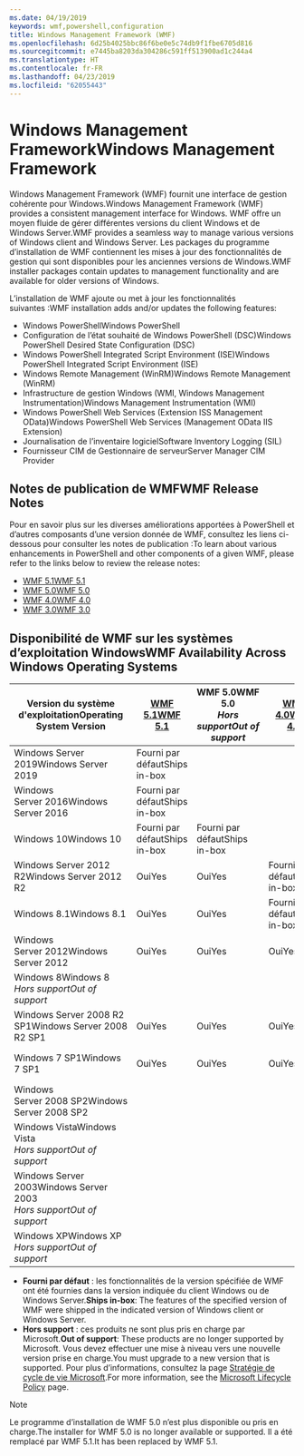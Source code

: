 ```yaml
---
ms.date: 04/19/2019
keywords: wmf,powershell,configuration
title: Windows Management Framework (WMF)
ms.openlocfilehash: 6d25b4025bbc86f6be0e5c74db9f1fbe6705d816
ms.sourcegitcommit: e7445ba8203da304286c591ff513900ad1c244a4
ms.translationtype: HT
ms.contentlocale: fr-FR
ms.lasthandoff: 04/23/2019
ms.locfileid: "62055443"
---
```

# <a name="windows-management-framework"></a><span data-ttu-id="15e38-103">Windows Management Framework</span><span class="sxs-lookup"><span data-stu-id="15e38-103">Windows Management Framework</span></span>

<span data-ttu-id="15e38-104">Windows Management Framework (WMF) fournit une interface de gestion cohérente pour Windows.</span><span class="sxs-lookup"><span data-stu-id="15e38-104">Windows Management Framework (WMF) provides a consistent management interface for Windows.</span></span> <span data-ttu-id="15e38-105">WMF offre un moyen fluide de gérer différentes versions du client Windows et de Windows Server.</span><span class="sxs-lookup"><span data-stu-id="15e38-105">WMF provides a seamless way to manage various versions of Windows client and Windows Server.</span></span> <span data-ttu-id="15e38-106">Les packages du programme d’installation de WMF contiennent les mises à jour des fonctionnalités de gestion qui sont disponibles pour les anciennes versions de Windows.</span><span class="sxs-lookup"><span data-stu-id="15e38-106">WMF installer packages contain updates to management functionality and are available for older versions of Windows.</span></span>

<span data-ttu-id="15e38-107">L’installation de WMF ajoute ou met à jour les fonctionnalités suivantes :</span><span class="sxs-lookup"><span data-stu-id="15e38-107">WMF installation adds and/or updates the following features:</span></span>

- <span data-ttu-id="15e38-108">Windows PowerShell</span><span class="sxs-lookup"><span data-stu-id="15e38-108">Windows PowerShell</span></span>
- <span data-ttu-id="15e38-109">Configuration de l’état souhaité de Windows PowerShell (DSC)</span><span class="sxs-lookup"><span data-stu-id="15e38-109">Windows PowerShell Desired State Configuration (DSC)</span></span>
- <span data-ttu-id="15e38-110">Windows PowerShell Integrated Script Environment (ISE)</span><span class="sxs-lookup"><span data-stu-id="15e38-110">Windows PowerShell Integrated Script Environment (ISE)</span></span>
- <span data-ttu-id="15e38-111">Windows Remote Management (WinRM)</span><span class="sxs-lookup"><span data-stu-id="15e38-111">Windows Remote Management (WinRM)</span></span>
- <span data-ttu-id="15e38-112">Infrastructure de gestion Windows (WMI, Windows Management Instrumentation)</span><span class="sxs-lookup"><span data-stu-id="15e38-112">Windows Management Instrumentation (WMI)</span></span>
- <span data-ttu-id="15e38-113">Windows PowerShell Web Services (Extension ISS Management OData)</span><span class="sxs-lookup"><span data-stu-id="15e38-113">Windows PowerShell Web Services (Management OData IIS Extension)</span></span>
- <span data-ttu-id="15e38-114">Journalisation de l’inventaire logiciel</span><span class="sxs-lookup"><span data-stu-id="15e38-114">Software Inventory Logging (SIL)</span></span>
- <span data-ttu-id="15e38-115">Fournisseur CIM de Gestionnaire de serveur</span><span class="sxs-lookup"><span data-stu-id="15e38-115">Server Manager CIM Provider</span></span>

## <a name="wmf-release-notes"></a><span data-ttu-id="15e38-116">Notes de publication de WMF</span><span class="sxs-lookup"><span data-stu-id="15e38-116">WMF Release Notes</span></span>

<span data-ttu-id="15e38-117">Pour en savoir plus sur les diverses améliorations apportées à PowerShell et d’autres composants d’une version donnée de WMF, consultez les liens ci-dessous pour consulter les notes de publication :</span><span class="sxs-lookup"><span data-stu-id="15e38-117">To learn about various enhancements in PowerShell and other components of a given WMF, please refer to the links below to review the release notes:</span></span>

- [<span data-ttu-id="15e38-118">WMF 5.1</span><span class="sxs-lookup"><span data-stu-id="15e38-118">WMF 5.1</span></span>](5.1/release-notes.md)
- [<span data-ttu-id="15e38-119">WMF 5.0</span><span class="sxs-lookup"><span data-stu-id="15e38-119">WMF 5.0</span></span>](5.0/releasenotes.md)
- [<span data-ttu-id="15e38-120">WMF 4.0</span><span class="sxs-lookup"><span data-stu-id="15e38-120">WMF 4.0</span></span>](https://download.microsoft.com/download/3/D/6/3D61D262-8549-4769-A660-230B67E15B25/Windows%20Management%20Framework%204%200%20Release%20Notes.docx)
- [<span data-ttu-id="15e38-121">WMF 3.0</span><span class="sxs-lookup"><span data-stu-id="15e38-121">WMF 3.0</span></span>](https://download.microsoft.com/download/E/7/6/E76850B8-DA6E-4FF5-8CCE-A24FC513FD16/WMF%203%20Release%20Notes.docx)

## <a name="wmf-availability-across-windows-operating-systems"></a><span data-ttu-id="15e38-122">Disponibilité de WMF sur les systèmes d’exploitation Windows</span><span class="sxs-lookup"><span data-stu-id="15e38-122">WMF Availability Across Windows Operating Systems</span></span>

|        <span data-ttu-id="15e38-123">Version du système d'exploitation</span><span class="sxs-lookup"><span data-stu-id="15e38-123">Operating System Version</span></span>         | <span data-ttu-id="15e38-124">[WMF 5.1][]</span><span class="sxs-lookup"><span data-stu-id="15e38-124">[WMF 5.1][]</span></span>  | <span data-ttu-id="15e38-125">WMF 5.0</span><span class="sxs-lookup"><span data-stu-id="15e38-125">WMF 5.0</span></span><br><span data-ttu-id="15e38-126">*Hors support*</span><span class="sxs-lookup"><span data-stu-id="15e38-126">*Out of support*</span></span> | <span data-ttu-id="15e38-127">[WMF 4.0][]</span><span class="sxs-lookup"><span data-stu-id="15e38-127">[WMF 4.0][]</span></span>  | <span data-ttu-id="15e38-128">[WMF 3.0][]</span><span class="sxs-lookup"><span data-stu-id="15e38-128">[WMF 3.0][]</span></span>  | <span data-ttu-id="15e38-129">[WMF 2.0][]</span><span class="sxs-lookup"><span data-stu-id="15e38-129">[WMF 2.0][]</span></span>  |
| --------------------------------------- | ------------ | --------------------------- | ------------ | ------------ | ------------ |
| <span data-ttu-id="15e38-130">Windows Server 2019</span><span class="sxs-lookup"><span data-stu-id="15e38-130">Windows Server 2019</span></span>                     | <span data-ttu-id="15e38-131">Fourni par défaut</span><span class="sxs-lookup"><span data-stu-id="15e38-131">Ships in-box</span></span> |                             |              |              |              |
| <span data-ttu-id="15e38-132">Windows Server 2016</span><span class="sxs-lookup"><span data-stu-id="15e38-132">Windows Server 2016</span></span>                     | <span data-ttu-id="15e38-133">Fourni par défaut</span><span class="sxs-lookup"><span data-stu-id="15e38-133">Ships in-box</span></span> |                             |              |              |              |
| <span data-ttu-id="15e38-134">Windows 10</span><span class="sxs-lookup"><span data-stu-id="15e38-134">Windows 10</span></span>                              | <span data-ttu-id="15e38-135">Fourni par défaut</span><span class="sxs-lookup"><span data-stu-id="15e38-135">Ships in-box</span></span> | <span data-ttu-id="15e38-136">Fourni par défaut</span><span class="sxs-lookup"><span data-stu-id="15e38-136">Ships in-box</span></span>                |              |              |              |
| <span data-ttu-id="15e38-137">Windows Server 2012 R2</span><span class="sxs-lookup"><span data-stu-id="15e38-137">Windows Server 2012 R2</span></span>                  | <span data-ttu-id="15e38-138">Oui</span><span class="sxs-lookup"><span data-stu-id="15e38-138">Yes</span></span>          | <span data-ttu-id="15e38-139">Oui</span><span class="sxs-lookup"><span data-stu-id="15e38-139">Yes</span></span>                         | <span data-ttu-id="15e38-140">Fourni par défaut</span><span class="sxs-lookup"><span data-stu-id="15e38-140">Ships in-box</span></span> |              |              |
| <span data-ttu-id="15e38-141">Windows 8.1</span><span class="sxs-lookup"><span data-stu-id="15e38-141">Windows 8.1</span></span>                             | <span data-ttu-id="15e38-142">Oui</span><span class="sxs-lookup"><span data-stu-id="15e38-142">Yes</span></span>          | <span data-ttu-id="15e38-143">Oui</span><span class="sxs-lookup"><span data-stu-id="15e38-143">Yes</span></span>                         | <span data-ttu-id="15e38-144">Fourni par défaut</span><span class="sxs-lookup"><span data-stu-id="15e38-144">Ships in-box</span></span> |              |              |
| <span data-ttu-id="15e38-145">Windows Server 2012</span><span class="sxs-lookup"><span data-stu-id="15e38-145">Windows Server 2012</span></span>                     | <span data-ttu-id="15e38-146">Oui</span><span class="sxs-lookup"><span data-stu-id="15e38-146">Yes</span></span>          | <span data-ttu-id="15e38-147">Oui</span><span class="sxs-lookup"><span data-stu-id="15e38-147">Yes</span></span>                         | <span data-ttu-id="15e38-148">Oui</span><span class="sxs-lookup"><span data-stu-id="15e38-148">Yes</span></span>          | <span data-ttu-id="15e38-149">Fourni par défaut</span><span class="sxs-lookup"><span data-stu-id="15e38-149">Ships in-box</span></span> |              |
| <span data-ttu-id="15e38-150">Windows 8</span><span class="sxs-lookup"><span data-stu-id="15e38-150">Windows 8</span></span><br><span data-ttu-id="15e38-151">*Hors support*</span><span class="sxs-lookup"><span data-stu-id="15e38-151">*Out of support*</span></span>           |              |                             |              | <span data-ttu-id="15e38-152">Fourni par défaut</span><span class="sxs-lookup"><span data-stu-id="15e38-152">Ships in-box</span></span> |              |
| <span data-ttu-id="15e38-153">Windows Server 2008 R2 SP1</span><span class="sxs-lookup"><span data-stu-id="15e38-153">Windows Server 2008 R2 SP1</span></span>              | <span data-ttu-id="15e38-154">Oui</span><span class="sxs-lookup"><span data-stu-id="15e38-154">Yes</span></span>          | <span data-ttu-id="15e38-155">Oui</span><span class="sxs-lookup"><span data-stu-id="15e38-155">Yes</span></span>                         | <span data-ttu-id="15e38-156">Oui</span><span class="sxs-lookup"><span data-stu-id="15e38-156">Yes</span></span>          | <span data-ttu-id="15e38-157">Oui</span><span class="sxs-lookup"><span data-stu-id="15e38-157">Yes</span></span>          | <span data-ttu-id="15e38-158">Fourni par défaut</span><span class="sxs-lookup"><span data-stu-id="15e38-158">Ships in-box</span></span> |
| <span data-ttu-id="15e38-159">Windows 7 SP1</span><span class="sxs-lookup"><span data-stu-id="15e38-159">Windows 7 SP1</span></span>                           | <span data-ttu-id="15e38-160">Oui</span><span class="sxs-lookup"><span data-stu-id="15e38-160">Yes</span></span>          | <span data-ttu-id="15e38-161">Oui</span><span class="sxs-lookup"><span data-stu-id="15e38-161">Yes</span></span>                         | <span data-ttu-id="15e38-162">Oui</span><span class="sxs-lookup"><span data-stu-id="15e38-162">Yes</span></span>          | <span data-ttu-id="15e38-163">Oui</span><span class="sxs-lookup"><span data-stu-id="15e38-163">Yes</span></span>          | <span data-ttu-id="15e38-164">Fourni par défaut</span><span class="sxs-lookup"><span data-stu-id="15e38-164">Ships in-box</span></span> |
| <span data-ttu-id="15e38-165">Windows Server 2008 SP2</span><span class="sxs-lookup"><span data-stu-id="15e38-165">Windows Server 2008 SP2</span></span>                 |              |                             |              | <span data-ttu-id="15e38-166">Oui</span><span class="sxs-lookup"><span data-stu-id="15e38-166">Yes</span></span>          | <span data-ttu-id="15e38-167">Oui</span><span class="sxs-lookup"><span data-stu-id="15e38-167">Yes</span></span>          |
| <span data-ttu-id="15e38-168">Windows Vista</span><span class="sxs-lookup"><span data-stu-id="15e38-168">Windows Vista</span></span><br><span data-ttu-id="15e38-169">*Hors support*</span><span class="sxs-lookup"><span data-stu-id="15e38-169">*Out of support*</span></span>       |              |                             |              |              | <span data-ttu-id="15e38-170">Oui</span><span class="sxs-lookup"><span data-stu-id="15e38-170">Yes</span></span>          |
| <span data-ttu-id="15e38-171">Windows Server 2003</span><span class="sxs-lookup"><span data-stu-id="15e38-171">Windows Server 2003</span></span><br><span data-ttu-id="15e38-172">*Hors support*</span><span class="sxs-lookup"><span data-stu-id="15e38-172">*Out of support*</span></span> |              |                             |              |              | <span data-ttu-id="15e38-173">Oui</span><span class="sxs-lookup"><span data-stu-id="15e38-173">Yes</span></span>          |
| <span data-ttu-id="15e38-174">Windows XP</span><span class="sxs-lookup"><span data-stu-id="15e38-174">Windows XP</span></span><br><span data-ttu-id="15e38-175">*Hors support*</span><span class="sxs-lookup"><span data-stu-id="15e38-175">*Out of support*</span></span>          |              |                             |              | <span data-ttu-id="15e38-176">Oui</span><span class="sxs-lookup"><span data-stu-id="15e38-176">Yes</span></span>          | <span data-ttu-id="15e38-177">Oui</span><span class="sxs-lookup"><span data-stu-id="15e38-177">Yes</span></span>          |

- <span data-ttu-id="15e38-178">**Fourni par défaut** : les fonctionnalités de la version spécifiée de WMF ont été fournies dans la version indiquée du client Windows ou de Windows Server.</span><span class="sxs-lookup"><span data-stu-id="15e38-178">**Ships in-box**: The features of the specified version of WMF were shipped in the indicated version of Windows client or Windows Server.</span></span>
- <span data-ttu-id="15e38-179">**Hors support** : ces produits ne sont plus pris en charge par Microsoft.</span><span class="sxs-lookup"><span data-stu-id="15e38-179">**Out of support**: These products are no longer supported by Microsoft.</span></span> <span data-ttu-id="15e38-180">Vous devez effectuer une mise à niveau vers une nouvelle version prise en charge.</span><span class="sxs-lookup"><span data-stu-id="15e38-180">You must upgrade to a new version that is supported.</span></span> <span data-ttu-id="15e38-181">Pour plus d’informations, consultez la page [Stratégie de cycle de vie Microsoft][].</span><span class="sxs-lookup"><span data-stu-id="15e38-181">For more information, see the [Microsoft Lifecycle Policy][] page.</span></span>

> [!NOTE]
> <span data-ttu-id="15e38-182">Le programme d’installation de WMF 5.0 n’est plus disponible ou pris en charge.</span><span class="sxs-lookup"><span data-stu-id="15e38-182">The installer for WMF 5.0 is no longer available or supported.</span></span> <span data-ttu-id="15e38-183">Il a été remplacé par WMF 5.1.</span><span class="sxs-lookup"><span data-stu-id="15e38-183">It has been replaced by WMF 5.1.</span></span>

[Stratégie de cycle de vie Microsoft]: https://support.microsoft.com/lifecycle
[Microsoft Lifecycle Policy]: https://support.microsoft.com/lifecycle
[WMF 5.1]: https://aka.ms/wmf51download
[WMF 4.0]: https://aka.ms/wmf4download
[WMF 3.0]: https://aka.ms/wmf3download
[WMF 2.0]: https://aka.ms/wmf2download
